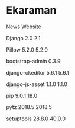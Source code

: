 # Ekaraman

News Website

Django	2.0	2.1

Pillow	5.2.0	5.2.0

bootstrap-admin	0.3.9	

django-ckeditor	5.6.1	5.6.1

django-js-asset	1.1.0	1.1.0

pip	9.0.1	18.0

pytz	2018.5	2018.5

setuptools	28.8.0	40.0.0

